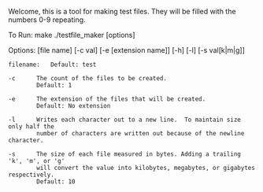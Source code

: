 Welcome, this is a tool for making test files.  They will be filled with the numbers 0-9 repeating.

To Run:
	make
	./testfile_maker [options]

Options:
	[file name] [-c val] [-e [extension name]] [-h] [-l] [-s val[k|m|g]]

	filename:	Default: test

	-c		The count of the files to be created.
			Default: 1

	-e		The extension of the files that will be created.
			Default: No extension

	-l		Writes each character out to a new line.  To maintain size only half the
			number of characters are written out because of the newline character.

	-s		The size of each file measured in bytes. Adding a trailing 'k', 'm', or 'g'
			will convert the value into kilobytes, megabytes, or gigabytes respectively.
			Default: 10
